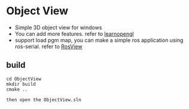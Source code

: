# Object View

- Simple 3D object view for windows
- You can add more features. refer to [learnopengl](https://learnopengl.com/)
- support load pgm map, you can  make a simple ros application using ros-serial. refer to [RosView](https://github.com/icetd/RosView.git)

## build

```
cd ObjectView
mkdir build
cmake ..

then open the ObjectView.sln
```
